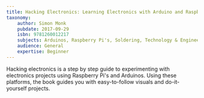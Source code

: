 ```yaml
---
title: Hacking Electronics: Learning Electronics with Arduino and Raspberry Pi, Second Edition
taxonomy:
	author: Simon Monk
	pubdate: 2017-09-29
	isbn: 9781260012217
	subjects: Arduinos, Raspberry Pi's, Soldering, Technology & Engineering
	audience: General
	expertise: Beginner
---
```

Hacking electronics is a step by step guide to experimenting with electronics projects using Raspberry Pi's and Arduinos.  Using these platforms, the book guides you with easy-to-follow visuals and do-it-yourself projects.